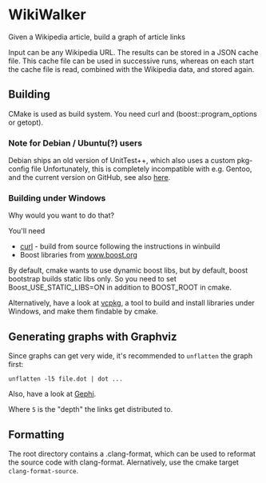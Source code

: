 # WikiWalker

Given a Wikipedia article, build a graph of article links

Input can be any Wikipedia URL. The results can be stored in a JSON cache file.
This cache file can be used in successive runs, whereas on each start the cache
file is read, combined with the Wikipedia data, and stored again.

## Building

CMake is used as build system. You need curl and (boost::program_options or getopt).

### Note for Debian / Ubuntu(?) users

Debian ships an old version of UnitTest++, which also uses a custom pkg-config
file Unfortunately, this is completely incompatible with e.g. Gentoo, and the
current version on GitHub, see also
[here](https://github.com/unittest-cpp/unittest-cpp/issues/145).

### Building under Windows

Why would you want to do that?

You'll need

* [curl](https://curl.haxx.se/) - build from source following the instructions
  in winbuild
* Boost libraries from www.boost.org

By default, cmake wants to use dynamic boost libs, but by default, boost bootstrap
builds static libs only.
So you need to set Boost_USE_STATIC_LIBS=ON in addition to BOOST_ROOT in cmake.

Alternatively, have a look at [vcpkg](https://github.com/Microsoft/vcpkg), a tool
to build and install libraries under Windows, and make them findable by cmake.

## Generating graphs with Graphviz

Since graphs can get very wide, it's recommended to `unflatten` the graph first:

    unflatten -l5 file.dot | dot ...

Also, have a look at [Gephi](https://gephi.org).

Where `5` is the "depth" the links get distributed to.

## Formatting

The root directory contains a .clang-format, which can be used to reformat the
source code with clang-format. Alernatively, use the cmake target
`clang-format-source`.
